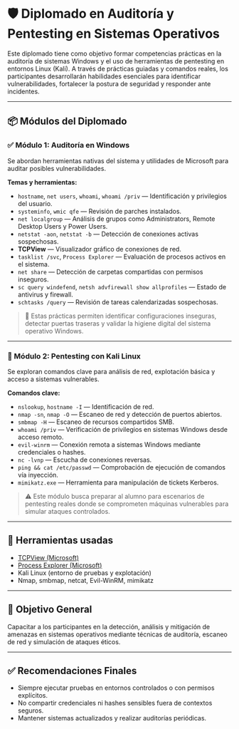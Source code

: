 # 🛡️ Diplomado en Auditoría y Pentesting en Sistemas Operativos

Este diplomado tiene como objetivo formar competencias prácticas en la auditoría de sistemas Windows y el uso de herramientas de pentesting en entornos Linux (Kali). A través de prácticas guiadas y comandos reales, los participantes desarrollarán habilidades esenciales para identificar vulnerabilidades, fortalecer la postura de seguridad y responder ante incidentes.

---

## 📦 Módulos del Diplomado

### ✅ Módulo 1: Auditoría en Windows

Se abordan herramientas nativas del sistema y utilidades de Microsoft para auditar posibles vulnerabilidades.

**Temas y herramientas:**

- `hostname`, `net users`, `whoami`, `whoami /priv` — Identificación y privilegios del usuario.
- `systeminfo`, `wmic qfe` — Revisión de parches instalados.
- `net localgroup` — Análisis de grupos como Administrators, Remote Desktop Users y Power Users.
- `netstat -aon`, `netstat -b` — Detección de conexiones activas sospechosas.
- **TCPView** — Visualizador gráfico de conexiones de red.
- `tasklist /svc`, `Process Explorer` — Evaluación de procesos activos en el sistema.
- `net share` — Detección de carpetas compartidas con permisos inseguros.
- `sc query windefend`, `netsh advfirewall show allprofiles` — Estado de antivirus y firewall.
- `schtasks /query` — Revisión de tareas calendarizadas sospechosas.

> 🧠 Estas prácticas permiten identificar configuraciones inseguras, detectar puertas traseras y validar la higiene digital del sistema operativo Windows.

---

### 🐧 Módulo 2: Pentesting con Kali Linux

Se exploran comandos clave para análisis de red, explotación básica y acceso a sistemas vulnerables.

**Comandos clave:**

- `nslookup`, `hostname -I` — Identificación de red.
- `nmap -sn`, `nmap -O` — Escaneo de red y detección de puertos abiertos.
- `smbmap -H` — Escaneo de recursos compartidos SMB.
- `whoami /priv` — Verificación de privilegios en sistemas Windows desde acceso remoto.
- `evil-winrm` — Conexión remota a sistemas Windows mediante credenciales o hashes.
- `nc -lvnp` — Escucha de conexiones reversas.
- `ping && cat /etc/passwd` — Comprobación de ejecución de comandos vía inyección.
- `mimikatz.exe` — Herramienta para manipulación de tickets Kerberos.

> ⚠️ Este módulo busca preparar al alumno para escenarios de pentesting reales donde se comprometen máquinas vulnerables para simular ataques controlados.

---

## 🧰 Herramientas usadas

- [TCPView (Microsoft)](https://bit.ly/3Ha7FW8)
- [Process Explorer (Microsoft)](https://bit.ly/3EZDQpr)
- Kali Linux (entorno de pruebas y explotación)
- Nmap, smbmap, netcat, Evil-WinRM, mimikatz

---

## 🎯 Objetivo General

Capacitar a los participantes en la detección, análisis y mitigación de amenazas en sistemas operativos mediante técnicas de auditoría, escaneo de red y simulación de ataques éticos.

---

## ✅ Recomendaciones Finales

- Siempre ejecutar pruebas en entornos controlados o con permisos explícitos.
- No compartir credenciales ni hashes sensibles fuera de contextos seguros.
- Mantener sistemas actualizados y realizar auditorías periódicas.
